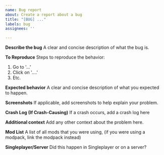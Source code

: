 ```yaml
---
name: Bug report
about: Create a report about a bug
title: "[BUG] ..."
labels: bug
assignees: ''

---
```


**Describe the bug**
A clear and concise description of what the bug is.

**To Reproduce**
Steps to reproduce the behavior:
1. Go to '...'
2. Click on '....'
3. Etc.

**Expected behavior**
A clear and concise description of what you expected to happen.

**Screenshots**
If applicable, add screenshots to help explain your problem.

**Crash Log (If Crash-Causing)**
If a crash occurs, add a crash log here

**Additional context**
Add any other context about the problem here.

**Mod List**
A list of all mods that you were using, (if you were using a modpack, link the modpack instead)

**Singleplayer/Server**
Did this happen in Singleplayer or on a server?

